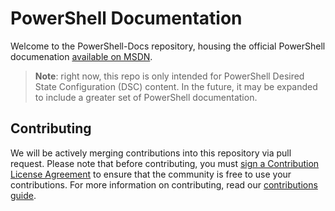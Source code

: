 # PowerShell Documentation

Welcome to the PowerShell-Docs repository, housing the official PowerShell documenation [available on MSDN](https://msdn.microsoft.com/powershell/dsc/overview). 

> **Note**: right now, this repo is only intended for PowerShell Desired State Configuration (DSC) content. 
In the future, it may be expanded to include a greater set of PowerShell documentation. 

## Contributing

We will be actively merging contributions into this repository via pull request. 
Please note that before contributing, you must [sign a Contribution License Agreement](https://cla.microsoft.com/) to ensure that the community is free to use your contributions.
For more information on contributing, read our [contributions guide](CONTRIBUTING.md).